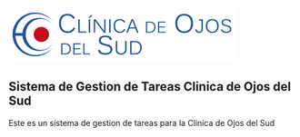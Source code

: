 <img src="/public/images/logo_cos.png">

## Sistema de Gestion de Tareas Clinica de Ojos del Sud

Este es un sistema de gestion de tareas para la Clinica de Ojos del Sud